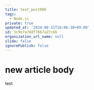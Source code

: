```yaml
---
title: test_post006
tags:
  - Node.js
private: true
updated_at: '2024-08-31T18:06:30+09:00'
id: 3c9e7a78df7667a27c66
organization_url_name: null
slide: false
ignorePublish: false
---
```

# new article body
test
